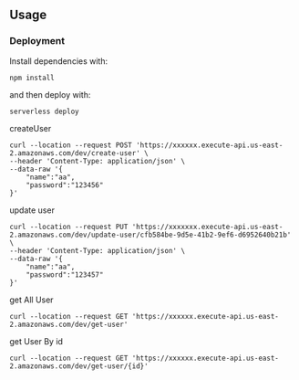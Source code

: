 ## Usage

### Deployment

Install dependencies with:

```
npm install
```

and then deploy with:

```
serverless deploy
```

createUser
```
curl --location --request POST 'https://xxxxxx.execute-api.us-east-2.amazonaws.com/dev/create-user' \
--header 'Content-Type: application/json' \
--data-raw '{
    "name":"aa",
    "password":"123456"
}'
```

update user
```
curl --location --request PUT 'https://xxxxxxx.execute-api.us-east-2.amazonaws.com/dev/update-user/cfb584be-9d5e-41b2-9ef6-d6952640b21b' \
--header 'Content-Type: application/json' \
--data-raw '{
    "name":"aa",
    "password":"123457"
}'
```

get All User
```
curl --location --request GET 'https://xxxxxx.execute-api.us-east-2.amazonaws.com/dev/get-user'
```

get User By id
```
curl --location --request GET 'https://xxxxxx.execute-api.us-east-2.amazonaws.com/dev/get-user/{id}'
```

